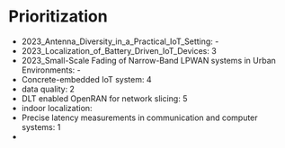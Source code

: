 # Prioritization
*   2023_Antenna_Diversity_in_a_Practical_IoT_Setting: -
*   2023_Localization_of_Battery_Driven_IoT_Devices: 3
*   2023_Small-Scale Fading of Narrow-Band LPWAN systems in Urban Environments: -
*   Concrete-embedded IoT system: 4
*   data quality: 2
*   DLT enabled OpenRAN for network slicing: 5
*   indoor localization: 
*   Precise latency measurements in communication and computer systems: 1
*   
